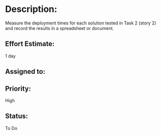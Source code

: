 # Description:
Measure the deployment times for each solution tested in Task 2 (story 2) and record the results in a spreadsheet or document.

## Effort Estimate:
1 day

## Assigned to:

## Priority: 
High

## Status:
To Do
